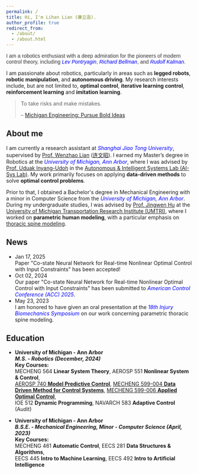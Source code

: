 ```yaml
---
permalink: /
title: Hi, I'm Lihan Lian (廉立涵).
author_profile: true
redirect_from: 
  - /about/
  - /about.html
---
```

<p style="color: #333333; font-family: 'Helvetica', sans-serif;">
    I am a robotics enthusiast with a deep admiration for the pioneers of modern control theory, including 
    <span style="color:blue; font-style: italic">Lev Pontryagin</span>, 
    <span style="color:blue; font-style: italic">Richard Bellman</span>, 
    and <span style="color:blue; font-style: italic">Rudolf Kalman</span>.
</p>

I am passionate about robotics, particularly in areas such as **legged robots**, **robotic manipulation**, and **autonomous driving**. My research interests include, but are not limited to, **optimal control**, **iterative learning control**, **reinforcement learning** and **imitation learning**.

<blockquote class="quote">
    <p>To take risks and make mistakes.</p>
    <footer>&#8211; <i class="fab fa-youtube"></i> <a href="https://www.youtube.com/watch?v=myC0TGPPYiA" target="_blank">Michigan Engineering: Pursue Bold Ideas </a> </footer>
</blockquote>

## About me

I am currently a research assistant at <span style="color:blue">*Shanghai Jiao Tong University*</span>, supervised by [Prof. Wenzhao Lian](https://lianwenzhao.github.io/) ([连文昭](https://soai.sjtu.edu.cn/cn/facultydetails/zzjs/lianwenzhao)). I earned my Master’s degree in Robotics at the <span style="color:blue">*University of Michigan, Ann Arbor*</span>, where I was advised by [Prof. Uduak Inyang-Udoh](https://me.engin.umich.edu/people/faculty/uduak-inyang-udoh/) in the [Autonomous & Intelligent Systems Lab (AI-Sys Lab)](https://aisys.engin.umich.edu/). My work primarily focuses on applying **data-driven methods** to solve **optimal control problems**. 

Prior to that, I obtained a Bachelor's degree in Mechanical Engineering with a minor in Computer Science from the <span style="color:blue">*University of Michigan, Ann Arbor*</span>. During my undergraduate studies, I was advised by [Prof. Jingwen Hu](https://me.engin.umich.edu/people/faculty/jingwen-hu/) at the [University of Michigan Transportation Research Institute (UMTRI)](https://www.umtri.umich.edu/), where I worked on **parametric human modeling**, with a particular emphasis on [thoracic spine modeling](https://saemobilus.sae.org/articles/a-parametric-thoracic-spine-model-accounting-geometric-variations-age-sex-stature-body-mass-index-09-11-02-0012).

## News

<div class="news-section">
  <ul class="news-list">
    <li>
      <div class="news-date">Jan 17, 2025</div>
      <div class="news-content"> Paper "Co-state Neural Network for Real-time Nonlinear Optimal Control with Input Constraints" has been accepted!</div>
    </li>
    <li>
      <div class="news-date">Oct 02, 2024</div>
      <div class="news-content"> Our paper "Co-state Neural Network for Real-time Nonlinear Optimal Control with Input Constraints" has been submitted to <span style="color:blue; font-style: italic;"> American Control Conference (ACC) 2025</span>.</div>
    </li>
    <li>
      <div class="news-date">May 23, 2023</div>
      <div class="news-content">I am honored to have given an oral presentation at the <span style="color:blue; font-style: italic;">18th Injury Biomechanics Symposium</span> on our work concerning parametric thoracic spine modeling.</div> 
    </li>
  </ul>
</div>

## Education

- **University of Michigan - Ann Arbor**<br>
  **_M.S. - Robotics (December, 2024)_** <br>
  **Key Courses:** <br> MECHENG 564 **Linear System Theory**, AEROSP 551 **Nonlinear System & Control**, <br> <i class="fa-brands fa-github"></i> [AEROSP 740 **Model Predictive Control**](https://github.com/lihanlian/simple-mpc-cbf), <i class="fa-brands fa-github"></i> [MECHENG 599-004 **Data Driven Method for Control Systems**](https://github.com/lihanlian/trajectory-tracking-ilc), <i class="fa-brands fa-github"></i> [MECHENG 599-006 **Applied Optimal Control**](https://github.com/lihanlian/motion-planning-mpc), <br>IOE 512 **Dynamic Programming**, NAVARCH 583 **Adaptive Control** (Audit)

- **University of Michigan - Ann Arbor**<br>
  **_B.S.E. - Mechanical Engineering, Minor - Computer Science (April, 2023)_** <br>
  **Key Courses:**<br> MECHENG 461 **Automatic Control**, EECS 281 **Data Structures & Algorithms**, <br>EECS 445 **Intro to Machine Learning**, EECS 492 **Intro to Artificial Intelligence**

<!-- This is the front page of a website that is powered by the [Academic Pages template](https://github.com/academicpages/academicpages.github.io) and hosted on GitHub pages. [GitHub pages](https://pages.github.com) is a free service in which websites are built and hosted from code and data stored in a GitHub repository, automatically updating when a new commit is made to the respository. This template was forked from the [Minimal Mistakes Jekyll Theme](https://mmistakes.github.io/minimal-mistakes/) created by Michael Rose, and then extended to support the kinds of content that academics have: publications, talks, teaching, a portfolio, blog posts, and a dynamically-generated CV. You can fork [this repository](https://github.com/academicpages/academicpages.github.io) right now, modify the configuration and markdown files, add your own PDFs and other content, and have your own site for free, with no ads! An older version of this template powers my own personal website at [stuartgeiger.com](http://stuartgeiger.com), which uses [this Github repository](https://github.com/staeiou/staeiou.github.io).

A data-driven personal website
======
Like many other Jekyll-based GitHub Pages templates, Academic Pages makes you separate the website's content from its form. The content & metadata of your website are in structured markdown files, while various other files constitute the theme, specifying how to transform that content & metadata into HTML pages. You keep these various markdown (.md), YAML (.yml), HTML, and CSS files in a public GitHub repository. Each time you commit and push an update to the repository, the [GitHub pages](https://pages.github.com/) service creates static HTML pages based on these files, which are hosted on GitHub's servers free of charge.

Many of the features of dynamic content management systems (like Wordpress) can be achieved in this fashion, using a fraction of the computational resources and with far less vulnerability to hacking and DDoSing. You can also modify the theme to your heart's content without touching the content of your site. If you get to a point where you've broken something in Jekyll/HTML/CSS beyond repair, your markdown files describing your talks, publications, etc. are safe. You can rollback the changes or even delete the repository and start over -- just be sure to save the markdown files! Finally, you can also write scripts that process the structured data on the site, such as [this one](https://github.com/academicpages/academicpages.github.io/blob/master/talkmap.ipynb) that analyzes metadata in pages about talks to display [a map of every location you've given a talk](https://academicpages.github.io/talkmap.html).

Getting started
======
1. Register a GitHub account if you don't have one and confirm your e-mail (required!)
1. Fork [this repository](https://github.com/academicpages/academicpages.github.io) by clicking the "fork" button in the top right. 
1. Go to the repository's settings (rightmost item in the tabs that start with "Code", should be below "Unwatch"). Rename the repository "[your GitHub username].github.io", which will also be your website's URL.
1. Set site-wide configuration and create content & metadata (see below -- also see [this set of diffs](http://archive.is/3TPas) showing what files were changed to set up [an example site](https://getorg-testacct.github.io) for a user with the username "getorg-testacct")
1. Upload any files (like PDFs, .zip files, etc.) to the files/ directory. They will appear at https://[your GitHub username].github.io/files/example.pdf.  
1. Check status by going to the repository settings, in the "GitHub pages" section

Site-wide configuration
------
The main configuration file for the site is in the base directory in [_config.yml](https://github.com/academicpages/academicpages.github.io/blob/master/_config.yml), which defines the content in the sidebars and other site-wide features. You will need to replace the default variables with ones about yourself and your site's github repository. The configuration file for the top menu is in [_data/navigation.yml](https://github.com/academicpages/academicpages.github.io/blob/master/_data/navigation.yml). For example, if you don't have a portfolio or blog posts, you can remove those items from that navigation.yml file to remove them from the header. 

Create content & metadata
------
For site content, there is one markdown file for each type of content, which are stored in directories like _publications, _talks, _posts, _teaching, or _pages. For example, each talk is a markdown file in the [_talks directory](https://github.com/academicpages/academicpages.github.io/tree/master/_talks). At the top of each markdown file is structured data in YAML about the talk, which the theme will parse to do lots of cool stuff. The same structured data about a talk is used to generate the list of talks on the [Talks page](https://academicpages.github.io/talks), each [individual page](https://academicpages.github.io/talks/2012-03-01-talk-1) for specific talks, the talks section for the [CV page](https://academicpages.github.io/cv), and the [map of places you've given a talk](https://academicpages.github.io/talkmap.html) (if you run this [python file](https://github.com/academicpages/academicpages.github.io/blob/master/talkmap.py) or [Jupyter notebook](https://github.com/academicpages/academicpages.github.io/blob/master/talkmap.ipynb), which creates the HTML for the map based on the contents of the _talks directory).

**Markdown generator**

I have also created [a set of Jupyter notebooks](https://github.com/academicpages/academicpages.github.io/tree/master/markdown_generator
) that converts a CSV containing structured data about talks or presentations into individual markdown files that will be properly formatted for the Academic Pages template. The sample CSVs in that directory are the ones I used to create my own personal website at stuartgeiger.com. My usual workflow is that I keep a spreadsheet of my publications and talks, then run the code in these notebooks to generate the markdown files, then commit and push them to the GitHub repository.

How to edit your site's GitHub repository
------
Many people use a git client to create files on their local computer and then push them to GitHub's servers. If you are not familiar with git, you can directly edit these configuration and markdown files directly in the github.com interface. Navigate to a file (like [this one](https://github.com/academicpages/academicpages.github.io/blob/master/_talks/2012-03-01-talk-1.md) and click the pencil icon in the top right of the content preview (to the right of the "Raw | Blame | History" buttons). You can delete a file by clicking the trashcan icon to the right of the pencil icon. You can also create new files or upload files by navigating to a directory and clicking the "Create new file" or "Upload files" buttons. 

Example: editing a markdown file for a talk
![Editing a markdown file for a talk](/images/editing-talk.png)

For more info
------
More info about configuring Academic Pages can be found in [the guide](https://academicpages.github.io/markdown/). The [guides for the Minimal Mistakes theme](https://mmistakes.github.io/minimal-mistakes/docs/configuration/) (which this theme was forked from) might also be helpful. -->
